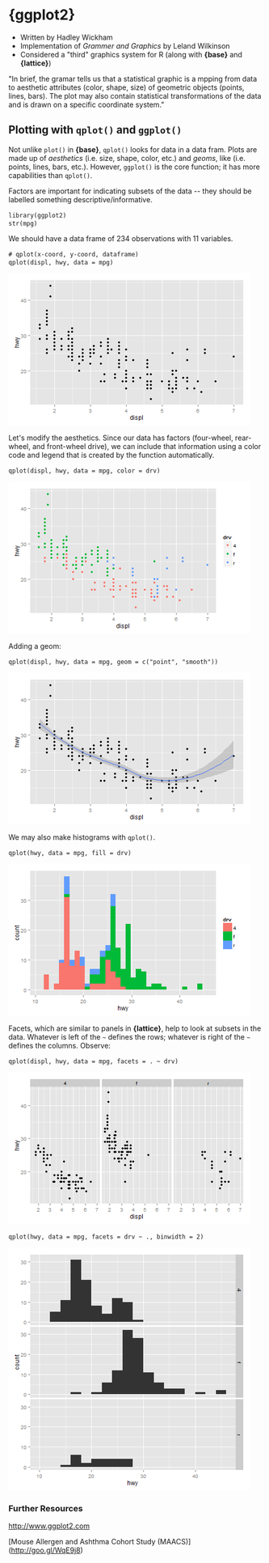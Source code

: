 {ggplot2}
=========
* Written by Hadley Wickham
* Implementation of *Grammer and Graphics* by Leland Wilkinson
* Considered a "third" graphics system for R
  (along with **{base}** and **{lattice}**)
  
"In brief, the gramar tells us that a statistical graphic is a mpping 
from data to aesthetic attributes (color, shape, size) of geometric 
objects (points, lines, bars). The plot may also contain statistical transformations 
of the data and is drawn on a specific coordinate system."

Plotting with `qplot()` and `ggplot()`
--------------------------------------
Not unlike `plot()` in **{base}**, `qplot()` looks for data in a data fram.
Plots are made up of *aesthetics* (i.e. size, shape, color, etc.) and *geoms*, like 
(i.e. points, lines, bars, etc.). However, `ggplot()` is the core function; it has 
more capabilities than `qplot()`.

Factors are important for indicating subsets of the data -- they should be labelled
something descriptive/informative.

    library(ggplot2)
    str(mpg)
    
We should have a data frame of 234 observations with 11 variables.

    # qplot(x-coord, y-coord, dataframe)
    qplot(displ, hwy, data = mpg)

<img src = "https://github.com/mcvmorales/datascience/blob/master/04exploratorydataanalysis/figures/ggplot1.png">

Let's modify the aesthetics. Since our data has factors (four-wheel, rear-wheel, and front-wheel drive),
we can include that information using a color code and legend that is created by the function automatically.

    qplot(displ, hwy, data = mpg, color = drv)

<img src = "https://github.com/mcvmorales/datascience/blob/master/04exploratorydataanalysis/figures/ggplot2.png">

Adding a geom:
    
    qplot(displ, hwy, data = mpg, geom = c("point", "smooth"))
    
<img src = "https://github.com/mcvmorales/datascience/blob/master/04exploratorydataanalysis/figures/ggplot3.png">

We may also make histograms with `qplot()`.

    qplot(hwy, data = mpg, fill = drv)

<img src = "https://github.com/mcvmorales/datascience/blob/master/04exploratorydataanalysis/figures/ggplot4.png">

Facets, which are similar to panels in **{lattice}**, help to look at subsets in the data.
Whatever is left of the `~` defines the rows; whatever is right of the `~` defines the columns.
Observe:

    qplot(displ, hwy, data = mpg, facets = . ~ drv)
    
<img src = "https://github.com/mcvmorales/datascience/blob/master/04exploratorydataanalysis/figures/ggplot5.png">

    qplot(hwy, data = mpg, facets = drv ~ ., binwidth = 2)

<img src = "https://github.com/mcvmorales/datascience/blob/master/04exploratorydataanalysis/figures/ggplot6.png">

### Further Resources
http://www.ggplot2.com

[Mouse Allergen and Ashthma Cohort Study (MAACS)] (http://goo.gl/WqE9j8)
